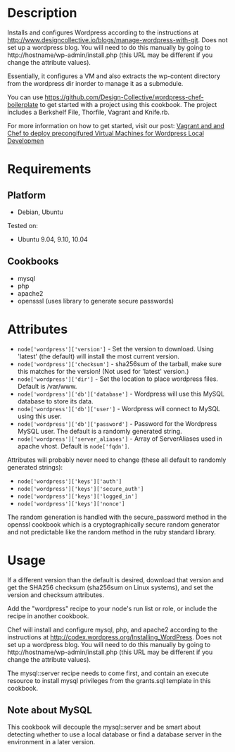 Description
===========

Installs and configures Wordpress according to the instructions at http://www.designcollective.io/blogs/manage-wordpress-with-git. Does not set up a wordpress blog. You will need to do this manually by going to http://hostname/wp-admin/install.php (this URL may be different if you change the attribute values).

Essentially, it configures a VM and also extracts the wp-content directory from the wordpress dir inorder to manage it as a submodule.

You can use https://github.com/Design-Collective/wordpress-chef-boilerplate to get started with a project using this cookbook. The project includes a Berkshelf File,  Thorfile, Vagrant and Knife.rb.

For more information on how to get started, visit our post:
[Vagrant and and Chef to deploy precongifured Virtual Machines for Wordpress Local Developmen](http://www.designcollective.io/blogs/preconfigured-wordpress-vm-via-chef-vagrant-berkshelf)


Requirements
============

Platform
--------

* Debian, Ubuntu

Tested on:

* Ubuntu 9.04, 9.10, 10.04

Cookbooks
---------

* mysql
* php
* apache2
* opensssl (uses library to generate secure passwords)

Attributes
==========

* `node['wordpress']['version']` - Set the version to download. Using 'latest' (the default) will install the most current version.
* `node['wordpress']['checksum']` - sha256sum of the tarball, make sure this matches for the version! (Not used for 'latest' version.)
* `node['wordpress']['dir']` - Set the location to place wordpress files. Default is /var/www.
* `node['wordpress']['db']['database']` - Wordpress will use this MySQL database to store its data.
* `node['wordpress']['db']['user']` - Wordpress will connect to MySQL using this user.
* `node['wordpress']['db']['password']` - Password for the Wordpress MySQL user. The default is a randomly generated string.
* `node['wordpress']['server_aliases']` - Array of ServerAliases used in apache vhost. Default is `node['fqdn']`.

Attributes will probably never need to change (these all default to randomly generated strings):

* `node['wordpress']['keys']['auth']`
* `node['wordpress']['keys']['secure_auth']`
* `node['wordpress']['keys']['logged_in']`
* `node['wordpress']['keys']['nonce']`

The random generation is handled with the secure_password method in the openssl cookbook which is a cryptographically secure random generator and not predictable like the random method in the ruby standard library.

Usage
=====

If a different version than the default is desired, download that version and get the SHA256 checksum (sha256sum on Linux systems), and set the version and checksum attributes.

Add the "wordpress" recipe to your node's run list or role, or include the recipe in another cookbook.

Chef will install and configure mysql, php, and apache2 according to the instructions at http://codex.wordpress.org/Installing_WordPress. Does not set up a wordpress blog. You will need to do this manually by going to http://hostname/wp-admin/install.php (this URL may be different if you change the attribute values).

The mysql::server recipe needs to come first, and contain an execute resource to install mysql privileges from the grants.sql template in this cookbook.

## Note about MySQL

This cookbook will decouple the mysql::server and be smart about detecting whether to use a local database or find a database server in the environment in a later version.

